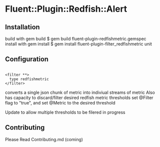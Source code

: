 # Fluent::Plugin::Redfish::Alert

## Installation

build with gem build
    $ gem build fluent-plugin-redfishmetric.gemspec
install with gem install
    $ gem install fluent-plugin-filter_redfishmetric
unit

## Configuration

```

<filter **>
  type redfishmetric
</filter>

```

converts a single json chunk of metric into indiviual streams of metric
Also has capacity to discard/filter desired redfish metric thresholds
set @Filter flag to "true", and set @Metric to the desired threshold

Update to allow multiple thresholds to be filered in progress


## Contributing
Please Read Contributing.md (coming)